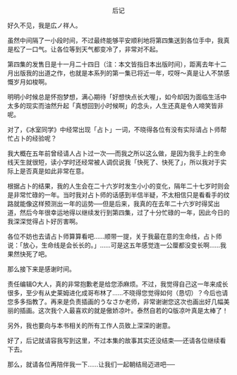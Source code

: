 <p align="center">后记</p>

好久不见，我是広ノ祥人。

虽然中间隔了一小段时间，不过最终能够平安顺利地将第四集送到各位手中，我真是松了一口气。让各位等到天气都变冷了，非常对不起。

第四集的发售日是十一月二十四日（注：本文皆指日本出版时间），距离去年十二月出版我的出道之作，也就是本系列的第一集已将近一年，哎呀～真是让人不禁感慨岁月如梭啊。

明明小时候总是怀抱梦想，满心期待「好想快点长大喔」，如今却因为面临生活中太多的现实而油然升起「真想回到小时候啊」的念头，人生还真是令人啼笑皆非呢。

对了，《冰室同学》中经常出现「占卜」一词，不晓得各位有没有实际请占卜师帮忙占卜的经验呢？

我大概在五年前曾经请人占卜过一次──而我之所以这么做，是因为我手上的生命线天生就很短，读小学时还经常被人调侃说我「快死了、快死了」，所以我对于实际上是否真是如此非常在意。

根据占卜的结果，我的人生会在二十六岁时发生小小的变化，隔年二十七岁时则会是非常忙碌的一年。当时我对占卜师的话感到半信半疑，不太相信只是看看手的纹路就能像这样预测出一年的运势──但是后来，我真的在去年二十六岁时得奖出道，然后今年很幸运地得以继续发行到第四集，过了十分忙碌的一年，因此今日的我深深觉得占卜好厉害啊。

各位不妨也去请占卜师算算看吧……顺带一提，关于我最在意的生命线，占卜师说：「放心，生命线是会长长的。」……可是这五年感觉连一公厘都没变长啊……我果然快死了吧。

那么接下来是感谢时间。

责任编辑O大人，真的非常抱歉老是给您添麻烦。不过，我觉得自己这一年来成长很多，至少有从史莱姆进化成哥布林了……不晓得您觉得如何（恳切）？今后也请您多多指教了。再来是负责插画的うなさか老师，非常谢谢您这次也画出好几幅美丽的插画。这次我个人最喜欢的就是傲娇凉叶。泰然自若的Q版凉叶真是太棒了！

另外，我也要向与本书相关的所有工作人员致上深深的谢意。

好了，后记就请容我写到这里，不过本集的故事其实还没结束──还请各位继续看下去。

那么，就请各位再陪伴我一下……让我们一起朝结局迈进吧──

